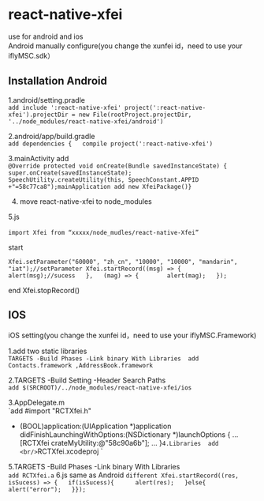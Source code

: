 react-native-xfei
====   
use for android and ios <br/>
Android manually configure(you change the xunfei id，need to use your iflyMSC.sdk）<br/>

Installation Android
-------
1.android/setting.pradle<br/>
`add include ':react-native-xfei'
project(':react-native-xfei').projectDir = new File(rootProject.projectDir, '../node_modules/react-native-xfei/android')`

2.android/app/build.gradle  <br/>
 `add dependencies {   compile project(':react-native-xfei')`

3.mainActivity add <br/>
`@Override protected void onCreate(Bundle savedInstanceState) {   super.onCreate(savedInstanceState);     SpeechUtility.createUtility(this, SpeechConstant.APPID +"=58c77ca8");mainApplication add new XfeiPackage()}`

4. move react-native-xfei to node_modules<br/>

5.js <br/>  
`import Xfei from “xxxxx/node_mudles/react-native-Xfei”`

start

`Xfei.setParameter("60000", "zh_cn", "10000", "10000", "mandarin", "iat");//setParameter
Xfei.startRecord((msg) => {       alert(msg);//sucess   },   (mag) => {        alert(mag);   });`

end
Xfei.stopRecord()


IOS
-----------
iOS setting(you change the xunfei id，need to use your iflyMSC.Framework)

1.add two static libraries <br/>
`TARGETS -Build Phases -Link binary With Libraries 
add Contacts.framework ,AddressBook.framework`

2.TARGETS -Build Setting -Header Search Paths  <br/>
`add $(SRCROOT)/../node_modules/react-native-xfei/ios`

3.AppDelegate.m <br/>
`add #import "RCTXfei.h"
- (BOOL)application:(UIApplication *)application didFinishLaunchingWithOptions:(NSDictionary *)launchOptions
{
…
[RCTXfei crateMyUtility:@"58c90a6b"];
…
}`
4.Libraries  add <br/>
`RCTXfei.xcodeproj ` 

5.TARGETS -Build Phases -Link binary With Libraries<br/>
`add RCTXfei.a`
6.js same as Android
`different
Xfei.startRecord((res, isSucess) => {   if(isSucess){      alert(res);   }else{       alert("error");   }});`





